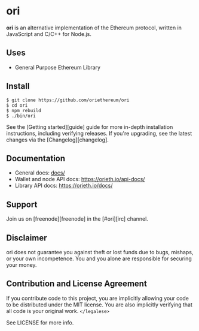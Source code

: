 # ori

**ori** is an alternative implementation of the Ethereum protocol, written in
JavaScript and C/C++ for Node.js.

## Uses

- General Purpose Ethereum Library

## Install

```
$ git clone https://github.com/oriethereum/ori
$ cd ori
$ npm rebuild
$ ./bin/ori
```

See the [Getting started][guide] guide for more in-depth installation
instructions, including verifying releases. If you're upgrading, see the
latest changes via the [Changelog][changelog].

## Documentation

- General docs: [docs/](docs/README.md)
- Wallet and node API docs: https://orieth.io/api-docs/
- Library API docs: https://orieth.io/docs/

## Support

Join us on [freenode][freenode] in the [#ori][irc] channel.

## Disclaimer

ori does not guarantee you against theft or lost funds due to bugs, mishaps,
or your own incompetence. You and you alone are responsible for securing your
money.

## Contribution and License Agreement

If you contribute code to this project, you are implicitly allowing your code
to be distributed under the MIT license. You are also implicitly verifying that
all code is your original work. `</legalese>`

See LICENSE for more info.

